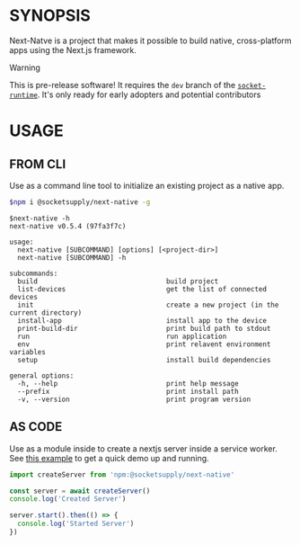 # SYNOPSIS

Next-Natve is a project that makes it possible to build native, cross-platform apps using the
Next.js framework.

> [!WARNING]
> This is pre-release software! It requires the `dev` branch of the [`socket-runtime`][0]. It's only ready for early adopters and potential contributors

# USAGE

## FROM CLI

Use as a command line tool to initialize an existing project as a native app.

```bash
$npm i @socketsupply/next-native -g
```

```
$next-native -h
next-native v0.5.4 (97fa3f7c)

usage:
  next-native [SUBCOMMAND] [options] [<project-dir>]
  next-native [SUBCOMMAND] -h

subcommands:
  build                                build project
  list-devices                         get the list of connected devices
  init                                 create a new project (in the current directory)
  install-app                          install app to the device
  print-build-dir                      print build path to stdout
  run                                  run application
  env                                  print relavent environment variables
  setup                                install build dependencies

general options:
  -h, --help                           print help message
  --prefix                             print install path
  -v, --version                        print program version
```

## AS CODE

Use as a module inside to create a nextjs server inside a service worker. See [this example][1]
to get a quick demo up and running.

```js
import createServer from 'npm:@socketsupply/next-native'

const server = await createServer()
console.log('Created Server')

server.start().then(() => {
  console.log('Started Server')
})
```

[0]:https://github.com/socketsupply/socket/tree/dev
[1]:test

